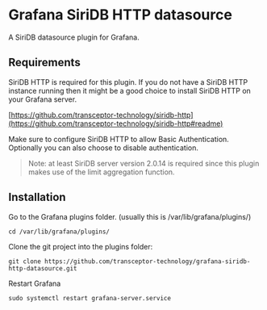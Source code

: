 # Grafana SiriDB HTTP datasource
A SiriDB datasource plugin for Grafana.

## Requirements
SiriDB HTTP is required for this plugin. If you do not have a SiriDB HTTP instance running then
it might be a good choice to install SiriDB HTTP on your Grafana server.

[https://github.com/transceptor-technology/siridb-http](https://github.com/transceptor-technology/siridb-http#readme)

Make sure to configure SiriDB HTTP to allow Basic Authentication. Optionally you can also choose
to disable authentication.

>Note: at least SiriDB server version 2.0.14 is required since this plugin makes use of the
>limit aggregation function.


## Installation

Go to the Grafana plugins folder. (usually this is /var/lib/grafana/plugins/)

```
cd /var/lib/grafana/plugins/
```

Clone the git project into the plugins folder:
```
git clone https://github.com/transceptor-technology/grafana-siridb-http-datasource.git
```

Restart Grafana
```
sudo systemctl restart grafana-server.service
```